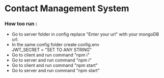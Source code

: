<h1>Contact Management System</h1>
<h3> How too run :</h3>
<ul>
  <li>
    Go to server folder in config replace "Enter your url" with your mongoDB url.
  </li>
  <li>
    In the same config folder create config.env <br>
      JWT_SECRET = "SET TO ANY STRING"
  </li>
  <li>
    Go to client and run  command "npm i"
  </li>
  <li>
    Go to server and run  command "npm i"
  </li>
  <li>
    Go to client and run  command "npm start"
  </li>
  <li>
    Go to server and run  command "npm start"
  </li>
</ul>
